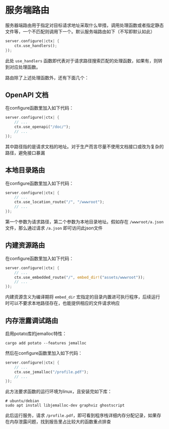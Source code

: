 # 服务端路由

服务器端路由用于指定对目标请求地址采取什么举措，调用处理函数或者指定静态文件等，一个不匹配则调用下一个。默认服务端路由如下（不写即默认如此）

```rust
server.configure(|ctx| {
    ctx.use_handlers();
});
```

此处 `use_handlers` 函数即代表对于请求路径搜索匹配的处理函数，如果有，则转到对应处理函数。

路由除了上述处理函数外，还有下面几个：

## OpenAPI 文档

在configure函数里加入如下代码：

```rust
server.configure(|ctx| {
    // ...
    ctx.use_openapi("/doc/");
    // ...
});
```

其中路径指的是请求文档的地址。对于生产而言尽量不使用文档接口或改为复杂的路径，避免接口暴漏

## 本地目录路由

在configure函数里加入如下代码：

```rust
server.configure(|ctx| {
    // ...
    ctx.use_location_route("/", "/wwwroot");
    // ...
});
```

第一个参数为请求路径，第二个参数为本地目录地址。假如存在 `/wwwroot/a.json` 文件，那么通过请求 `/a.json` 即可访问此json文件

## 内建资源路由

在configure函数里加入如下代码：

```rust
server.configure(|ctx| {
    // ...
    ctx.use_embedded_route("/", embed_dir!("assets/wwwroot"));
    // ...
});
```

内建资源含义为编译期将 `embed_dir` 宏指定的目录内置进可执行程序，后续运行时可以不要求本地路径存在，也能提供相应的文件请求响应

## 内存泄露调试路由

启用potato库的jemalloc特性：

```shell
cargo add potato --features jemalloc
```

然后在configure函数里加入如下代码：

```rust
server.configure(|ctx| {
    // ...
    ctx.use_jemalloc("/profile.pdf");
    // ...
});
```

此方法要求函数的运行环境为linux，且安装完如下库：

```shell
# ubuntu/debian
sudo apt install libjemalloc-dev graphviz ghostscript
```

此后运行服务，请求 `/profile.pdf`，即可看到程序栈详细内存分配记录，如果存在内存泄露问题，找到报告里占比较大的函数重点排查
